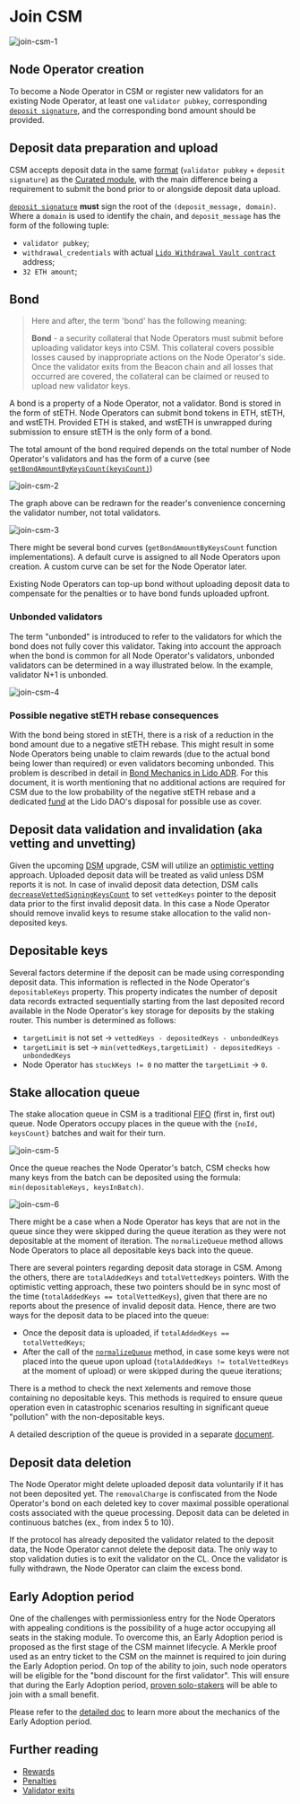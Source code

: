 # Join CSM
![join-csm-1](../../../static/img/csm/join-csm-1.png)

## Node Operator creation
To become a Node Operator in CSM or register new validators for an existing Node Operator, at least one `validator pubkey`, corresponding [`deposit signature`](https://github.com/ethereum/consensus-specs/blob/v1.4.0/specs/phase0/beacon-chain.md#signingdata), and the corresponding bond amount should be provided. 

## Deposit data preparation and upload
CSM accepts deposit data in the same [format](../../contracts/node-operators-registry#addsigningkeys) (`validator pubkey` + `deposit signature`) as the [Curated module](../../contracts/node-operators-registry.md), with the main difference being a requirement to submit the bond prior to or alongside deposit data upload.

[`deposit signature`](https://github.com/ethereum/consensus-specs/blob/v1.4.0/specs/phase0/beacon-chain.md#signingdata) **must** sign the root of the `(deposit_message, domain)`. Where a `domain` is used to identify the chain, and `deposit_message` has the form of the following tuple:
- `validator pubkey`;
- `withdrawal_credentials` with actual [`Lido Withdrawal Vault contract`](../../contracts/withdrawal-vault) address;
- `32 ETH amount`;

## Bond

> Here and after, the term 'bond' has the following meaning:
> 
> **Bond** - a security collateral that Node Operators must submit before uploading validator keys into CSM. This collateral covers possible losses caused by inappropriate actions on the Node Operator's side. Once the validator exits from the Beacon chain and all losses that occurred are covered, the collateral can be claimed or reused to upload new validator keys.

A bond is a property of a Node Operator, not a validator. Bond is stored in the form of stETH. Node Operators can submit bond tokens in ETH, stETH, and wstETH. Provided ETH is staked, and wstETH is unwrapped during submission to ensure stETH is the only form of a bond.

The total amount of the bond required depends on the total number of Node Operator's validators and has the form of a curve (see  [`getBondAmountByKeysCount(keysCount)`](https://github.com/lidofinance/community-staking-module/blob/main/src/abstract/CSBondCurve.sol#L92))

![join-csm-2](../../../static/img/csm/join-csm-2.png)

The graph above can be redrawn for the reader's convenience concerning the validator number, not total validators.

![join-csm-3](../../../static/img/csm/join-csm-3.png)

There might be several bond curves (`getBondAmountByKeysCount` function implementations). A default curve is assigned to all Node Operators upon creation. A custom curve can be set for the Node Operator later.

Existing Node Operators can top-up bond without uploading deposit data to compensate for the penalties or to have bond funds uploaded upfront.

### Unbonded validators
The term "unbonded" is introduced to refer to the validators for which the bond does not fully cover this validator. Taking into account the approach when the bond is common for all Node Operator's validators, unbonded validators can be determined in a way illustrated below. In the example, validator N+1 is unbonded.

![join-csm-4](../../../static/img/csm/join-csm-4.png)

### Possible negative stETH rebase consequences
With the bond being stored in stETH, there is a risk of a reduction in the bond amount due to a negative stETH rebase. This might result in some Node Operators being unable to claim rewards (due to the actual bond being lower than required) or even validators becoming unbonded. This problem is described in detail in [Bond Mechanics in Lido ADR](https://hackmd.io/@lido/BJqWx7P0p). For this document, it is worth mentioning that no additional actions are required for CSM due to the low probability of the negative stETH rebase and a dedicated [fund](https://etherscan.io/address/0x8B3f33234ABD88493c0Cd28De33D583B70beDe35) at the Lido DAO's disposal for possible use as cover.

## Deposit data validation and invalidation (aka vetting and unvetting)
Given the upcoming [DSM](https://hackmd.io/@lido/rJrTnEc2a) upgrade, CSM will utilize an [optimistic vetting](https://hackmd.io/@lido/ryw2Qo5ia) approach. Uploaded deposit data will be treated as valid unless DSM reports it is not. In case of invalid deposit data detection, DSM calls [`decreaseVettedSigningKeysCount`](https://github.com/lidofinance/community-staking-module/blob/main/src/CSModule.sol#L861) to set `vettedKeys` pointer to the deposit data prior to the first invalid deposit data. In this case a Node Operator should remove invalid keys to resume stake allocation to the valid non-deposited keys.

## Depositable keys
Several factors determine if the deposit can be made using corresponding deposit data. This information is reflected in the Node Operator's `depositableKeys` property. This property indicates the number of deposit data records extracted sequentially starting from the last deposited record available in the Node Operator's key storage for deposits by the staking router. This number is determined as follows:
-   `targetLimit` is not set -> `vettedKeys - depositedKeys - unbondedKeys`
-   `targetLimit` is set -> `min(vettedKeys,targetLimit) - depositedKeys - unbondedKeys` 
-   Node Operator has `stuckKeys != 0` no matter the `targetLimit` -> `0`.

## Stake allocation queue

The stake allocation queue in CSM is a traditional [FIFO](https://en.wikipedia.org/wiki/FIFO_(computing_and_electronics)) (first in, first out) queue. Node Operators occupy places in the queue with the `{noId, keysCount}` batches and wait for their turn. 

![join-csm-5](../../../static/img/csm/join-csm-5.png)

Once the queue reaches the Node Operator's batch, CSM checks how many keys from the batch can be deposited using the formula: `min(depositableKeys, keysInBatch)`. 

![join-csm-6](../../../static/img/csm/join-csm-6.png)

There might be a case when a Node Operator has keys that are not in the queue since they were skipped during the queue iteration as they were not depositable at the moment of iteration. The `normalizeQueue` method allows Node Operators to place all depositable keys back into the queue.

There are several pointers regarding deposit data storage in CSM. Among the others, there are `totalAddedKeys` and `totalVettedKeys` pointers. With the optimistic vetting approach, these two pointers should be in sync most of the time (`totalAddedKeys == totalVettedKeys`), given that there are no reports about the presence of invalid deposit data. Hence, there are two ways for the deposit data to be placed into the queue:
- Once the deposit data is uploaded, if `totalAddedKeys == totalVettedKeys`;
- After the call of the [`normalizeQueue`](https://github.com/lidofinance/community-staking-module/blob/main/src/CSModule.sol#L978) method, in case some keys were not placed into the queue upon upload (`totalAddedKeys != totalVettedKeys` at the moment of upload) or were skipped during the queue iterations;

There is a method to check the next `X`elements and remove those containing no depositable keys. This methods is required to ensure queue operation even in catastrophic scenarios resulting in significant queue "pollution" with the non-depositable keys.

A detailed description of the queue is provided in a separate [document](https://hackmd.io/@lido/ryw2Qo5ia).

## Deposit data deletion
The Node Operator might delete uploaded deposit data voluntarily if it has not been deposited yet. The `removalCharge` is confiscated from the Node Operator's bond on each deleted key to cover maximal possible operational costs associated with the queue processing. Deposit data can be deleted in continuous batches (ex., from index 5 to 10).

If the protocol has already deposited the validator related to the deposit data, the Node Operator cannot delete the deposit data. The only way to stop validation duties is to exit the validator on the CL. Once the validator is fully withdrawn, the Node Operator can claim the excess bond.

## Early Adoption period

One of the challenges with permissionless entry for the Node Operators with appealing conditions is the possibility of a huge actor occupying all seats in the staking module. To overcome this, an Early Adoption period is proposed as the first stage of the CSM mainnet lifecycle. A Merkle proof used as an entry ticket to the CSM on the mainnet is required to join during the Early Adoption period. On top of the ability to join, such node operators will be eligible for the "bond discount for the first validator". This will ensure that during the Early Adoption period, [proven solo-stakers](https://github.com/lidofinance/community-staking-module/tree/main/artifacts/holesky/early-adoption) will be able to join with a small benefit.

Please refer to the [detailed doc](https://hackmd.io/@lido/HyKgaBMj6) to learn more about the mechanics of the Early Adoption period.

## Further reading

- [Rewards](rewards.md)
- [Penalties](penalties.md)
- [Validator exits](validator-exits.md)
